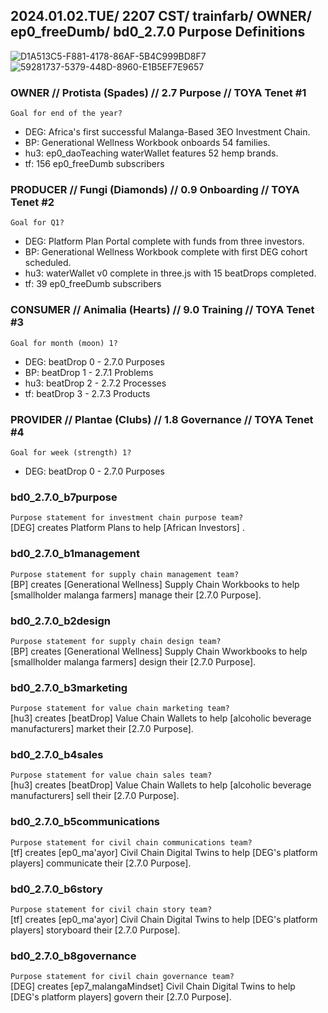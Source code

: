 ## 2024.01.02.TUE/ 2207 CST/ trainfarb/ OWNER/ ep0_freeDumb/ bd0_2.7.0 Purpose Definitions

![D1A513C5-F881-4178-86AF-5B4C999BD8F7](https://github.com/ourStoryNetwork/p3cosystem-master-plan/assets/8133349/1451d096-3a25-47b2-b89d-b4ed25942bbb)
![59281737-5379-448D-8960-E1B5EF7E9657](https://github.com/ourStoryNetwork/p3cosystem-master-plan/assets/8133349/1e8f4d2d-0df8-4a02-97ac-12992dee9e7d)

### OWNER // Protista (Spades) // 2.7 Purpose // TOYA Tenet #1
`Goal for end of the year?`
- DEG: Africa's first successful Malanga-Based 3EO Investment Chain.
- BP: Generational Wellness Workbook onboards 54 families.
- hu3: ep0_daoTeaching waterWallet features 52 hemp brands.
- tf: 156 ep0_freeDumb subscribers

### PRODUCER // Fungi (Diamonds) // 0.9 Onboarding // TOYA Tenet #2
`Goal for Q1?`
- DEG: Platform Plan Portal complete with funds from three investors.
- BP: Generational Wellness Workbook complete with first DEG cohort scheduled.
- hu3: waterWallet v0 complete in three.js with 15 beatDrops completed.
- tf: 39 ep0_freeDumb subscribers

### CONSUMER // Animalia (Hearts) // 9.0 Training // TOYA Tenet #3
`Goal for month (moon) 1?`
- DEG: beatDrop 0 - 2.7.0 Purposes
- BP: beatDrop 1 - 2.7.1 Problems
- hu3: beatDrop 2 - 2.7.2 Processes
- tf: beatDrop 3 - 2.7.3 Products

### PROVIDER // Plantae (Clubs) // 1.8 Governance // TOYA Tenet #4
`Goal for week (strength) 1?`
- DEG: beatDrop 0 - 2.7.0 Purposes

### bd0_2.7.0_b7purpose
`Purpose statement for investment chain purpose team?`  
[DEG] creates Platform Plans to help [African Investors] .

### bd0_2.7.0_b1management
`Purpose statement for supply chain management team?`  
[BP] creates [Generational Wellness] Supply Chain Workbooks to help [smallholder malanga farmers] manage their [2.7.0 Purpose].

### bd0_2.7.0_b2design
`Purpose statement for supply chain design team?`  
[BP] creates [Generational Wellness] Supply Chain Wworkbooks to help [smallholder malanga farmers] design their [2.7.0 Purpose].

### bd0_2.7.0_b3marketing
`Purpose statement for value chain marketing team?`  
[hu3] creates [beatDrop] Value Chain Wallets to help [alcoholic beverage manufacturers] market their [2.7.0 Purpose].

### bd0_2.7.0_b4sales
`Purpose statement for value chain sales team?`  
[hu3] creates [beatDrop] Value Chain Wallets to help [alcoholic beverage manufacturers] sell their [2.7.0 Purpose].

### bd0_2.7.0_b5communications
`Purpose statement for civil chain communications team?`  
[tf] creates [ep0_ma'ayor] Civil Chain Digital Twins to help [DEG's platform players] communicate their [2.7.0 Purpose].

### bd0_2.7.0_b6story
`Purpose statement for civil chain story team?`  
[tf] creates [ep0_ma'ayor] Civil Chain Digital Twins to help [DEG's platform players] storyboard their [2.7.0 Purpose].

### bd0_2.7.0_b8governance
`Purpose statement for civil chain governance team?`  
[DEG] creates [ep7_malangaMindset] Civil Chain Digital Twins to help [DEG's platform players] govern their [2.7.0 Purpose].
